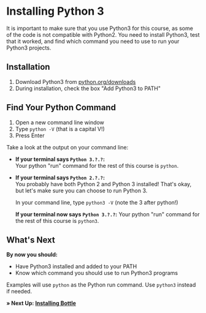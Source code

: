 # Installing Python 3

It is important to make sure that you use Python3 for this course, as some of the code is not compatible with Python2. You need to install Python3, test that it worked, and find which command you need to use to run your Python3 projects.


## Installation

1. Download Python3 from [python.org/downloads](https://www.python.org/downloads/)
2. During installation, check the box "Add Python3 to PATH"


## Find Your Python Command

1. Open a new command line window
2. Type `python -V` (that is a capital V!)
3. Press Enter

Take a look at the output on your command line:

- **If your terminal says `Python 3.?.?`:**<br>
  Your python "run" command for the rest of this course is `python`.

- **If your terminal says `Python 2.?.?`:**<br>
  You probably have both Python 2 and Python 3 installed! That's okay, but let's make sure you   can choose to run Python 3.

  In your command line, type `python3 -V` (note the 3 after python!)

  **If your terminal now says `Python 3.?.?`:**
  Your python "run" command for the rest of this course is `python3`.



## What's Next

**By now you should:**

- Have Python3 installed and added to your PATH
- Know which command you should use to run Python3 programs

Examples will use `python` as the Python run command. Use `python3` instead if needed.

**&raquo; Next Up: [Installing Bottle](installing_bottle.html)**



